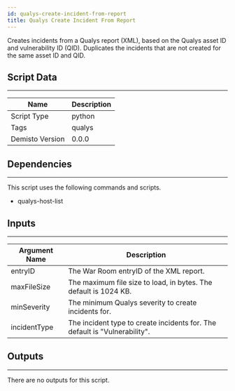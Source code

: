 ```yaml
---
id: qualys-create-incident-from-report
title: Qualys Create Incident From Report
---
```


Creates incidents from a Qualys report (XML), based on the Qualys asset ID and vulnerability ID (QID).
Duplicates the incidents that are not created for the same asset ID and QID.

## Script Data
---

| **Name** | **Description** |
| --- | --- |
| Script Type | python |
| Tags | qualys |
| Demisto Version | 0.0.0 |

## Dependencies
---
This script uses the following commands and scripts.
* qualys-host-list

## Inputs
---

| **Argument Name** | **Description** |
| --- | --- |
| entryID | The War Room entryID of the XML report. |
| maxFileSize | The maximum file size to load, in bytes. The default is 1024 KB. |
| minSeverity | The minimum Qualys severity to create incidents for. |
| incidentType | The incident type to create incidents for. The default is "Vulnerability". |

## Outputs
---
There are no outputs for this script.
